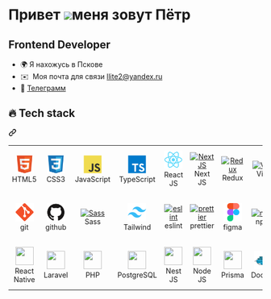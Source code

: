 Привет ![](https://user-images.githubusercontent.com/18350557/176309783-0785949b-9127-417c-8b55-ab5a4333674e.gif)меня зовут Пётр
============================================================================================================================

Frontend Developer
-------------

* 🌍 Я нахожусь в  Пскове
* ✉️  Моя почта для связи [llite2@yandex.ru](mailto:llite2@yandex.ru)
* 📱 <a href="https://t.me/llite22">Телеграмм</a>

<div class="markdown-heading" dir="auto"><h2 align="left" id="user-content-debabin-stack" class="heading-element" dir="auto">🔥 Tech stack</h2><a id="user-content--tech-stack" class="anchor" aria-label="Permalink: 🔥 Tech stack" href="#-tech-stack"><svg class="octicon octicon-link" viewBox="0 0 16 16" version="1.1" width="16" height="16" aria-hidden="true"><path d="m7.775 3.275 1.25-1.25a3.5 3.5 0 1 1 4.95 4.95l-2.5 2.5a3.5 3.5 0 0 1-4.95 0 .751.751 0 0 1 .018-1.042.751.751 0 0 1 1.042-.018 1.998 1.998 0 0 0 2.83 0l2.5-2.5a2.002 2.002 0 0 0-2.83-2.83l-1.25 1.25a.751.751 0 0 1-1.042-.018.751.751 0 0 1-.018-1.042Zm-4.69 9.64a1.998 1.998 0 0 0 2.83 0l1.25-1.25a.751.751 0 0 1 1.042.018.751.751 0 0 1 .018 1.042l-1.25 1.25a3.5 3.5 0 1 1-4.95-4.95l2.5-2.5a3.5 3.5 0 0 1 4.95 0 .751.751 0 0 1-.018 1.042.751.751 0 0 1-1.042.018 1.998 1.998 0 0 0-2.83 0l-2.5 2.5a1.998 1.998 0 0 0 0 2.83Z"></path></svg></a></div>

<table width=100%>
  <tbody>
    <tr>
          <td align="center" width="110" height="90">
      <a href="#llite22-stack">
        <img src="https://github.com/devicons/devicon/raw/master/icons/html5/html5-original.svg" width="36" height="36" alt="Html5" style="max-width: 100%;">
      </a>
      <br>HTML5
    </td>  
          <td align="center" width="110" height="90"> 
      <a href="#llite22-stack">
        <img src="https://github.com/devicons/devicon/raw/master/icons/css3/css3-original.svg" width="36" height="36" alt="css3" style="max-width: 100%;">
      </a>
      <br>CSS3
    </td>
    <td align="center" width="110" height="90">
      <a href="#llite22-stack">
        <img src="https://raw.githubusercontent.com/devicons/devicon/1119b9f84c0290e0f0b38982099a2bd027a48bf1/icons/javascript/javascript-original.svg" width="36" height="36" alt="javascript" style="max-width: 100%;">
      </a>
      <br>JavaScript
    </td>
    <td align="center" width="110" height="90">
      <a href="#llite22-stack">
        <img src="https://raw.githubusercontent.com/devicons/devicon/1119b9f84c0290e0f0b38982099a2bd027a48bf1/icons/typescript/typescript-original.svg" width="36" height="36" alt="typescript" style="max-width: 100%;">
      </a>
      <br>TypeScript
    </td>
        <td align="center" width="110" height="90">
      <a href="#llite22-stack">
        <img src="https://github.com/devicons/devicon/raw/master/icons/react/react-original.svg" width="36" height="36" alt="React" style="max-width: 100%;">
      </a>
      <br>React JS
    </td>
    <td align="center" width="110" height="90">
      <a href="#llite22-stack">
        <img src="https://raw.githubusercontent.com/samfromaway/samfromaway/master/.github/images/nextjs.png" width="36" height="36" alt="Next JS" style="max-width: 100%;">
      </a>
      <br>Next JS
    </td>
            <td align="center" width="110" height="90">
      <a href="#llite22-stack">
        <img src="https://camo.githubusercontent.com/d8bfd8a9fdd10125b6f78135226375f25c8fecf6c3a7a5ff2138ed09d0663c9f/68747470733a2f2f63646e2e776f726c64766563746f726c6f676f2e636f6d2f6c6f676f732f72656475782e737667" width="36" height="36" alt="Redux">
      </a>
      <br>Redux
    </td>
    <td align="center" width="110" height="90"> 
      <a href="#llite22-stack">
        <img src="https://camo.githubusercontent.com/118beaba8872ecd1cc0fa048abc853d8a1717a549bd2627eade643e4a5fd66d3/68747470733a2f2f766974656a732e6465762f6c6f676f2e737667" width="36" height="36" alt="Vite" style="max-width: 100%;">
      </a>
      <br>Vite
    </td>
  </tr>
    <tr>
          <td align="center" width="110" height="90">
      <a href="#llite22-stack">
        <img src="https://raw.githubusercontent.com/devicons/devicon/1119b9f84c0290e0f0b38982099a2bd027a48bf1/icons/git/git-original.svg" width="36" height="36" alt="git" style="max-width: 100%;">
      </a>
      <br>git
    </td>
          <td align="center" width="110" height="90"> 
      <a href="#llite22-stack">
        <img src="https://github.com/devicons/devicon/raw/master/icons/github/github-original.svg" width="36" height="36" alt="github" style="max-width: 100%;">
      </a>
      <br>github
    </td>
          <td align="center" width="110" height="90">
      <a href="#llite22-stack">
        <img src="https://camo.githubusercontent.com/e41ce10504c2e55c314230f99e140a8bbe8bba6d054188ae5919c2dac8dbf01b/68747470733a2f2f6272616e646570732e636f6d2f69636f6e2d646f776e6c6f61642f532f536173732d69636f6e2d766563746f722d30342e737667" width="36" height="36" alt="Sass">
      </a>
      <br>Sass
    </td>
    <td align="center" width="110" height="90">
      <a href="#llite22-stack">
        <img src="https://github.com/devicons/devicon/raw/master/icons/tailwindcss/tailwindcss-original.svg" width="36" height="36" alt="Tailwind" style="max-width: 100%;">
      </a>
      <br>Tailwind
    </td>
          <td align="center" width="110" height="90">
      <a href="#llite22-stack">
        <img src="https://camo.githubusercontent.com/027272d1c5f7619685d747ab7eb2c5b35113d3eb1ab0df5f2fb75aa17f2aea66/68747470733a2f2f6272616e646570732e636f6d2f69636f6e2d646f776e6c6f61642f452f45736c696e742d69636f6e2d766563746f722d30322e737667" width="36" height="36" alt="eslint">
      </a>
      <br>eslint
    </td>
    <td align="center" width="110" height="90">
      <a href="#llite22-stack">
        <img src="https://camo.githubusercontent.com/6c8d72f388e2d6b04f54e4728fc0ec659585f16fa9cdedbbd651ea4a621d0378/68747470733a2f2f6272616e646570732e636f6d2f69636f6e2d646f776e6c6f61642f502f50726574746965722d69636f6e2d766563746f722d30322e737667" width="36" height="36" alt="prettier">
      </a>
      <br>prettier
    </td>
      <td align="center" width="110" height="90">
      <a href="#llite22-stack">
        <img src="https://raw.githubusercontent.com/devicons/devicon/1119b9f84c0290e0f0b38982099a2bd027a48bf1/icons/figma/figma-original.svg" width="36" height="36" alt="figma" style="max-width: 100%;">
      </a>
      <br>figma
    </td>
    <td align="center" width="110" height="90"> 
      <a href="#llite22-stack">
        <img src="https://camo.githubusercontent.com/b24b1e3ca056dfeba88c675fe30e1f5b3ed60313842016220ea6e7c91ba00f52/68747470733a2f2f6272616e646570732e636f6d2f69636f6e2d646f776e6c6f61642f4e2f4e706d2d69636f6e2d766563746f722d30352e737667" width="36" height="36" alt="npm" data-canonical-src="https://brandeps.com/icon-download/N/Npm-icon-vector-05.svg" style="max-width: 100%;">
      </a>
      <br>npm
    </td>
  </tr>
    <tr>
          <td align="center" width="110" height="90">
      <a href="#llite22-stack">
        <img src="https://camo.githubusercontent.com/212ba676406aa8f4ae82be6336716539a3a032d5ee9e11a94925a8291cdfee87/68747470733a2f2f6272616e646c6f676f732e6e65742f77702d636f6e74656e742f75706c6f6164732f323032302f30392f72656163742d6c6f676f2e706e67" width="36" height="36">
      </a>
      <br>React Native
    </td>
                <td align="center" width="110" height="90">
      <a href="#llite22-stack">
        <img src="https://www.svgrepo.com/show/376332/laravel.svg" width="36" height="36">
      </a>
      <br>Laravel
    </td>
    </td>
                <td align="center" width="110" height="90">
      <a href="#llite22-stack">
        <img src="https://www.svgrepo.com/show/373969/php2.svg" width="36" height="36">
      </a>
      <br>PHP
    </td>
      <td align="center" width="110" height="90">
      <a href="#llite22-stack">
        <img src="https://www.svgrepo.com/show/354200/postgresql.svg" width="36" height="36">
      </a>
      <br>PostgreSQL
    </td>
        <td align="center" width="110" height="90">
      <a href="#llite22-stack">
        <img src="https://camo.githubusercontent.com/28266f3fa2c62dc70e3c554fee18a397a74b0512aca9263997d5a1ee81831f2b/68747470733a2f2f6272616e646570732e636f6d2f69636f6e2d646f776e6c6f61642f4e2f4e6573746a732d69636f6e2d766563746f722d30312e737667" width="36" height="36">
      </a>
      <br>Nest JS
    </td>
          <td align="center" width="110" height="90">
      <a href="#llite22-stack">
        <img src="https://camo.githubusercontent.com/c6c2090f5f1c5f17280533d3ef368dc48090afaa8b112ed42f21787eee27ea27/68747470733a2f2f6272616e646570732e636f6d2f69636f6e2d646f776e6c6f61642f4e2f4e6f64656a732d69636f6e2d766563746f722d30322e737667" width="36" height="36">
      </a>
      <br>Node JS
    </td>
            <td align="center" width="110" height="90">
      <a href="#llite22-stack">
        <img src="https://camo.githubusercontent.com/302fb7a738e306e6f780d58b91610ea97ec62816b447fc79c8105b2a373b8424/68747470733a2f2f6272616e646570732e636f6d2f69636f6e2d646f776e6c6f61642f502f507269736d612d69636f6e2d766563746f722d30312e737667" width="36" height="36">
      </a>
      <br>Prisma
    </td>
              <td align="center" width="110" height="90">
      <a href="#llite22-stack">
        <img src="https://github.com/devicons/devicon/raw/master/icons/docker/docker-original.svg" width="36" height="36">
      </a>
      <br>Docker
    </td>
    </tr>
      </tbody>
</table>
